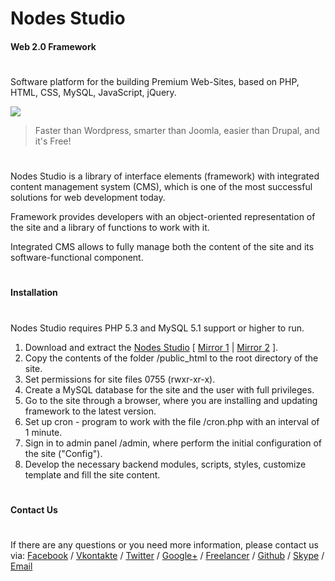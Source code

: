 # Nodes Studio
#### Web 2.0 Framework
#
Software platform for the building Premium Web-Sites, 
based on PHP, HTML, CSS, MySQL, JavaScript, jQuery.

[![](http://nodes-studio.com/img/cms/nodes_studio.png)][url]

> Faster than Wordpress, smarter than Joomla, easier than Drupal, and it's Free!
#
Nodes Studio is a library of interface elements (framework) with integrated content management system (CMS), which is one of the most successful solutions for web development today.

Framework provides developers with an object-oriented representation of the site and a library of functions to work with it.

Integrated CMS allows to fully manage both the content of the site and its software-functional component.
#
#### Installation
#
Nodes Studio requires PHP 5.3 and MySQL 5.1 support or higher to run.
1. Download and extract the [Nodes Studio][download] [ [Mirror 1][mirror] | [Mirror 2][github] ].
2. Copy the contents of the folder /public_html to the root directory of the site.
3. Set permissions for site files 0755 (rwxr-xr-x).
4. Create a MySQL database for the site and the user with full privileges.
5. Go to the site through a browser, where you are installing and updating framework to the latest version.
6. Set up cron - program to work with the file /cron.php with an interval of 1 minute.
7. Sign in to admin panel /admin, where perform the initial configuration of the site ("Config").
8. Develop the necessary backend modules, scripts, styles, customize template and fill the site content.
#
#### Contact Us
#
If there are any questions or you need more information, please contact us via:
[Facebook][fb] / [Vkontakte][vk]  / [Twitter][tw] / [Google+][gp] / [Freelancer][fl] / [Github][gh] / [Skype][skype] / [Email][email]

[url]: <https://nodes-studio.com>
[github]: <https://github.com/restinpc/Nodes-Studio>
[download]: <http://nodes-studio.com/source/nodes_studio.zip>
[mirror]: <https://drive.google.com/open?id=0B5PrSx06jievRVdHWHZDdUU3UmM>
[vk]: <http://vk.com/nodes_studio>
[fb]: <http://vk.com/nodes_studio>
[fl]: <https://www.freelancer.com/u/restinpc.html>
[tw]: <https://twitter.com/nodes_studio>
[gp]: <https://plus.google.com/110848129975428000891>
[gh]: <https://github.com/restinpc>
[skype]: <skype:rest_i_npc>
[email]: <mailto:developing@nodes-tech.ru>
